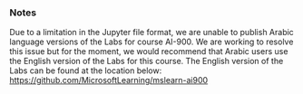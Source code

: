 ### Notes

Due to a limitation in the Jupyter file format, we are unable to publish Arabic language versions of the Labs for course AI-900.  We are working to resolve this issue but for the moment, we would recommend that Arabic users use the English version of the Labs for this course.  The English version of the Labs can be found at the location below:
https://github.com/MicrosoftLearning/mslearn-ai900